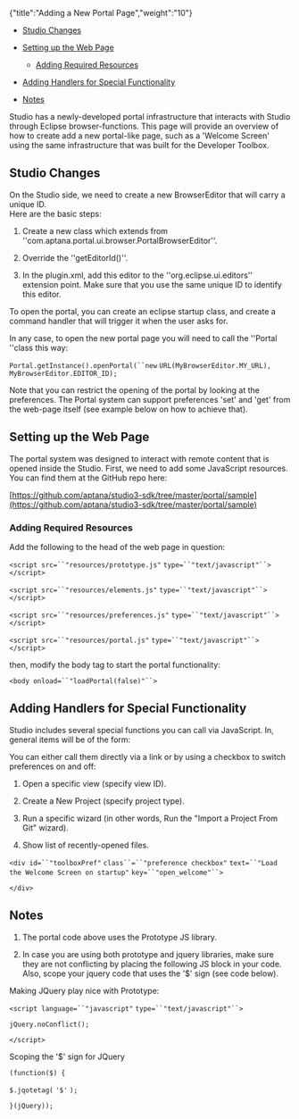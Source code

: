 {"title":"Adding a New Portal Page","weight":"10"}

* [Studio Changes](#studio-changes)

* [Setting up the Web Page](#setting-up-the-web-page)

    * [Adding Required Resources](#adding-required-resources)

* [Adding Handlers for Special Functionality](#adding-handlers-for-special-functionality)

* [Notes](#notes)

Studio has a newly-developed portal infrastructure that interacts with Studio through Eclipse browser-functions. This page will provide an overview of how to create add a new portal-like page, such as a 'Welcome Screen' using the same infrastructure that was built for the Developer Toolbox.

## Studio Changes

On the Studio side, we need to create a new BrowserEditor that will carry a unique ID. <br>Here are the basic steps:

1. Create a new class which extends from ''com.aptana.portal.ui.browser.PortalBrowserEditor''.

2. Override the ''getEditorId()''.

3. In the plugin.xml, add this editor to the ''org.eclipse.ui.editors'' extension point. Make sure that you use the same unique ID to identify this editor.

To open the portal, you can create an eclipse startup class, and create a command handler that will trigger it when the user asks for.

In any case, to open the new portal page you will need to call the ''Portal ''class this way:

`Portal.getInstance().openPortal(``new` `URL(MyBrowserEditor.MY_URL), MyBrowserEditor.EDITOR_ID);`

Note that you can restrict the opening of the portal by looking at the preferences. The Portal system can support preferences 'set' and 'get' from the web-page itself (see example below on how to achieve that).

## Setting up the Web Page

The portal system was designed to interact with remote content that is opened inside the Studio. First, we need to add some JavaScript resources. You can find them at the GitHub repo here:

[https://github.com/aptana/studio3-sdk/tree/master/portal/sample](https://github.com/aptana/studio3-sdk/tree/master/portal/sample)

### Adding Required Resources

Add the following to the head of the web page in question:

`<script src=``"resources/prototype.js"` `type=``"text/javascript"``></script>`

`<script src=``"resources/elements.js"` `type=``"text/javascript"``></script>`

`<script src=``"resources/preferences.js"` `type=``"text/javascript"``></script>`

`<script src=``"resources/portal.js"` `type=``"text/javascript"``></script>`

then, modify the body tag to start the portal functionality:

`<body onload=``"loadPortal(false)"``>`

## Adding Handlers for Special Functionality

Studio includes several special functions you can call via JavaScript. In, general items will be of the form:

You can either call them directly via a link or by using a checkbox to switch preferences on and off:

1. Open a specific view (specify view ID).

2. Create a New Project (specify project type).

3. Run a specific wizard (in other words, Run the "Import a Project From Git" wizard).

4. Show list of recently-opened files.

`<div id=``"toolboxPref"`  `class``=``"preference checkbox"` `text=``"Load the Welcome Screen on startup"` `key=``"open_welcome"``>`

`</div>`

## Notes

1. The portal code above uses the Prototype JS library.

2. In case you are using both prototype and jquery libraries, make sure they are not conflicting by placing the following JS block in your code. Also, scope your jquery code that uses the '$' sign (see code below).

Making JQuery play nice with Prototype:

`<script language=``"javascript"` `type=``"text/javascript"``>`

`jQuery.noConflict();`

`</script>`

Scoping the '$' sign for JQuery

`(function($) {`

`$.jqotetag(` `'$'` `);`

`}(jQuery));`
